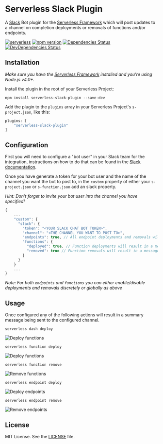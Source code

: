 Serverless Slack Plugin
=============================
A [Slack](https://slack.com) Bot plugin for the [Serverless Framework](http://www.serverless.com) which will post updates to a channel on completion deployments or removals of functions and/or endpoints.

[![serverless](http://public.serverless.com/badges/v3.svg)](http://www.serverless.com)
[![npm version](https://badge.fury.io/js/serverless-slack-plugin.svg)](https://badge.fury.io/js/serverless-slack-plugin)
[![Dependencies Status](https://david-dm.org/beavis07/serverless-slack-plugin.svg)](https://david-dm.org/beavis07/serverless-slack-plugin)
[![DevDependencies Status](https://david-dm.org/beavis07/serverless-slack-plugin/dev-status.svg)](https://david-dm.org/beavis07/serverless-slack-plugin#info=devDependencies)

## Installation

*Make sure you have the [Serverless Framework](http://www.serverless.com) installed and you're using Node.js v4.0+.*

Install the plugin in the root of your Serverless Project:
```
npm install serverless-slack-plugin --save-dev
```

Add the plugin to the `plugins` array in your Serverless Project's `s-project.json`, like this:

```javascript
plugins: [
    "serverless-slack-plugin"
]
```

## Configuration

First you will need to configure a "bot user" in your Slack team for the integration, instructions on how to do that can be found in the [Slack documentation](https://api.slack.com/bot-users).  


Once you have generate a token for your bot user and the name of the channel you want the bot to post to, in the `custom` property of either your `s-project.json` or `s-function.json` add an slack property.

*Hint: Don't forget to invite your bot user into the channel you have specified!*

```javascript
{
    ...
    "custom": {
      "slack": {
        "token": "<YOUR SLACK CHAT BOT TOKEN>",
        "channel": "<THE CHANNEL YOU WANT TO POST TO>",
        "endpoints": true, // All endpoint deployments and removals will result in a message being posted to the channel
        "functions": {
          "deployed": true, // Function deployments will result in a message
          "removed": true // Function removals will result in a message
        }
      }
    }
    ...
}
```

*Note: For both `endpoints` and `functions` you can either enable/disable deployments and removals discretely or globally as above*

## Usage

Once configured any of the following actions will result in a summary message being sent to the configured channel.

```
serverless dash deploy
```

![Deploy functions](https://cloud.githubusercontent.com/assets/8673465/16177664/e86a0fea-362b-11e6-80e8-a942b3153787.jpg)

```
serverless function deploy
```

![Deploy functions](https://cloud.githubusercontent.com/assets/8673465/16177666/e86ee16e-362b-11e6-9e12-3fbc1dcd8af3.jpg)

```
serverless function remove
```

![Remove functions](https://cloud.githubusercontent.com/assets/8673465/16177667/e86f48f2-362b-11e6-9952-12cc1ddde689.jpg)

```
serverless endpoint deploy
```

![Deploy endpoints](https://cloud.githubusercontent.com/assets/8673465/16177665/e86e0000-362b-11e6-8384-d7e324f163d4.jpg)

```
serverless endpoint remove
```

![Remove endpoints](https://cloud.githubusercontent.com/assets/8673465/16177668/e8700ac6-362b-11e6-9fc8-8ac404d18b51.jpg)

## License

MIT License. See the [LICENSE](LICENSE) file.
